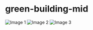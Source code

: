 # green-building-mid

![Image 1](green.ipynb?raw=true "Image 1")
![Image 2](green.ipynb?raw=true "Image 2")
![Image 3](green.ipynb?raw=true "Image 3")
